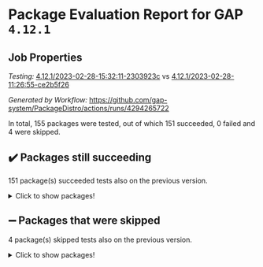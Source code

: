 # Package Evaluation Report for GAP `4.12.1`

## Job Properties

*Testing:* [4.12.1/2023-02-28-15:32:11-2303923c](https://github.com/gap-system/PackageDistro/blob/data/reports/4.12.1/2023-02-28-15:32:11-2303923c) vs [4.12.1/2023-02-28-11:26:55-ce2b5f26](https://github.com/gap-system/PackageDistro/blob/data/reports/4.12.1/2023-02-28-11:26:55-ce2b5f26)

*Generated by Workflow:* https://github.com/gap-system/PackageDistro/actions/runs/4294265722

In total, 155 packages were tested, out of which 151 succeeded, 0 failed and 4 were skipped.

## :heavy_check_mark: Packages still succeeding

151 package(s) succeeded tests also on the previous version.
<details><summary>Click to show packages!</summary>

- 4ti2interface 2023.02-04 [(success)](https://github.com/gap-system/PackageDistro/actions/runs/4294265722/jobs/7483444086)
- ace 5.6.2 [(success)](https://github.com/gap-system/PackageDistro/actions/runs/4294265722/jobs/7483444349)
- aclib 1.3.2 [(success)](https://github.com/gap-system/PackageDistro/actions/runs/4294265722/jobs/7483444567)
- agt 0.3.1 [(success)](https://github.com/gap-system/PackageDistro/actions/runs/4294265722/jobs/7483444877)
- alnuth 3.2.1 [(success)](https://github.com/gap-system/PackageDistro/actions/runs/4294265722/jobs/7483445239)
- anupq 3.3.0 [(success)](https://github.com/gap-system/PackageDistro/actions/runs/4294265722/jobs/7483445460)
- atlasrep 2.1.6 [(success)](https://github.com/gap-system/PackageDistro/actions/runs/4294265722/jobs/7483445654)
- autodoc 2022.10.20 [(success)](https://github.com/gap-system/PackageDistro/actions/runs/4294265722/jobs/7483445895)
- automata 1.15 [(success)](https://github.com/gap-system/PackageDistro/actions/runs/4294265722/jobs/7483446227)
- automgrp 1.3.2 [(success)](https://github.com/gap-system/PackageDistro/actions/runs/4294265722/jobs/7483446458)
- autpgrp 1.11 [(success)](https://github.com/gap-system/PackageDistro/actions/runs/4294265722/jobs/7483446667)
- cap 2023.02-10 [(success)](https://github.com/gap-system/PackageDistro/actions/runs/4294265722/jobs/7483446863)
- caratinterface 2.3.4 [(success)](https://github.com/gap-system/PackageDistro/actions/runs/4294265722/jobs/7483447100)
- cddinterface 2022.11.01 [(success)](https://github.com/gap-system/PackageDistro/actions/runs/4294265722/jobs/7483447395)
- circle 1.6.6 [(success)](https://github.com/gap-system/PackageDistro/actions/runs/4294265722/jobs/7483447649)
- classicpres 1.22 [(success)](https://github.com/gap-system/PackageDistro/actions/runs/4294265722/jobs/7483447838)
- cohomolo 1.6.11 [(success)](https://github.com/gap-system/PackageDistro/actions/runs/4294265722/jobs/7483448148)
- congruence 1.2.5 [(success)](https://github.com/gap-system/PackageDistro/actions/runs/4294265722/jobs/7483448452)
- corelg 1.56 [(success)](https://github.com/gap-system/PackageDistro/actions/runs/4294265722/jobs/7483448703)
- crime 1.6 [(success)](https://github.com/gap-system/PackageDistro/actions/runs/4294265722/jobs/7483448908)
- crisp 1.4.6 [(success)](https://github.com/gap-system/PackageDistro/actions/runs/4294265722/jobs/7483449133)
- crypting 0.10.4 [(success)](https://github.com/gap-system/PackageDistro/actions/runs/4294265722/jobs/7483449348)
- cryst 4.1.25 [(success)](https://github.com/gap-system/PackageDistro/actions/runs/4294265722/jobs/7483449611)
- crystcat 1.1.10 [(success)](https://github.com/gap-system/PackageDistro/actions/runs/4294265722/jobs/7483449923)
- ctbllib 1.3.4 [(success)](https://github.com/gap-system/PackageDistro/actions/runs/4294265722/jobs/7483450180)
- cubefree 1.19 [(success)](https://github.com/gap-system/PackageDistro/actions/runs/4294265722/jobs/7483450466)
- curlinterface 2.3.1 [(success)](https://github.com/gap-system/PackageDistro/actions/runs/4294265722/jobs/7483450786)
- cvec 2.7.6 [(success)](https://github.com/gap-system/PackageDistro/actions/runs/4294265722/jobs/7483451134)
- datastructures 0.3.0 [(success)](https://github.com/gap-system/PackageDistro/actions/runs/4294265722/jobs/7483451579)
- deepthought 1.0.6 [(success)](https://github.com/gap-system/PackageDistro/actions/runs/4294265722/jobs/7483451857)
- design 1.8 [(success)](https://github.com/gap-system/PackageDistro/actions/runs/4294265722/jobs/7483452101)
- difsets 2.3.1 [(success)](https://github.com/gap-system/PackageDistro/actions/runs/4294265722/jobs/7483452336)
- digraphs 1.6.1 [(success)](https://github.com/gap-system/PackageDistro/actions/runs/4294265722/jobs/7483452593)
- edim 1.3.6 [(success)](https://github.com/gap-system/PackageDistro/actions/runs/4294265722/jobs/7483452877)
- example 4.3.4 [(success)](https://github.com/gap-system/PackageDistro/actions/runs/4294265722/jobs/7483453114)
- examplesforhomalg 2023.02-04 [(success)](https://github.com/gap-system/PackageDistro/actions/runs/4294265722/jobs/7483453389)
- factint 1.6.3 [(success)](https://github.com/gap-system/PackageDistro/actions/runs/4294265722/jobs/7483453659)
- ferret 1.0.9 [(success)](https://github.com/gap-system/PackageDistro/actions/runs/4294265722/jobs/7483453925)
- fga 1.4.0 [(success)](https://github.com/gap-system/PackageDistro/actions/runs/4294265722/jobs/7483454161)
- fining 1.5.5 [(success)](https://github.com/gap-system/PackageDistro/actions/runs/4294265722/jobs/7483454444)
- float 1.0.3 [(success)](https://github.com/gap-system/PackageDistro/actions/runs/4294265722/jobs/7483454739)
- format 1.4.3 [(success)](https://github.com/gap-system/PackageDistro/actions/runs/4294265722/jobs/7483454999)
- forms 1.2.9 [(success)](https://github.com/gap-system/PackageDistro/actions/runs/4294265722/jobs/7483455274)
- fplsa 1.2.6 [(success)](https://github.com/gap-system/PackageDistro/actions/runs/4294265722/jobs/7483455678)
- fr 2.4.12 [(success)](https://github.com/gap-system/PackageDistro/actions/runs/4294265722/jobs/7483455953)
- francy 1.2.5 [(success)](https://github.com/gap-system/PackageDistro/actions/runs/4294265722/jobs/7483456235)
- fwtree 1.3 [(success)](https://github.com/gap-system/PackageDistro/actions/runs/4294265722/jobs/7483456533)
- gapdoc 1.6.6 [(success)](https://github.com/gap-system/PackageDistro/actions/runs/4294265722/jobs/7483456921)
- gauss 2023.02-04 [(success)](https://github.com/gap-system/PackageDistro/actions/runs/4294265722/jobs/7483457223)
- gaussforhomalg 2023.02-04 [(success)](https://github.com/gap-system/PackageDistro/actions/runs/4294265722/jobs/7483457602)
- gbnp 1.0.5 [(success)](https://github.com/gap-system/PackageDistro/actions/runs/4294265722/jobs/7483457932)
- generalizedmorphismsforcap 2023.02-01 [(success)](https://github.com/gap-system/PackageDistro/actions/runs/4294265722/jobs/7483458277)
- genss 1.6.8 [(success)](https://github.com/gap-system/PackageDistro/actions/runs/4294265722/jobs/7483458568)
- gradedmodules 2023.02-04 [(success)](https://github.com/gap-system/PackageDistro/actions/runs/4294265722/jobs/7483458944)
- gradedringforhomalg 2023.02-04 [(success)](https://github.com/gap-system/PackageDistro/actions/runs/4294265722/jobs/7483459209)
- grape 4.9.0 [(success)](https://github.com/gap-system/PackageDistro/actions/runs/4294265722/jobs/7483459485)
- groupoids 1.73 [(success)](https://github.com/gap-system/PackageDistro/actions/runs/4294265722/jobs/7483459748)
- grpconst 2.6.4 [(success)](https://github.com/gap-system/PackageDistro/actions/runs/4294265722/jobs/7483459995)
- guarana 0.96.3 [(success)](https://github.com/gap-system/PackageDistro/actions/runs/4294265722/jobs/7483460699)
- guava 3.18 [(success)](https://github.com/gap-system/PackageDistro/actions/runs/4294265722/jobs/7483461037)
- hap 1.53 [(success)](https://github.com/gap-system/PackageDistro/actions/runs/4294265722/jobs/7483461393)
- hapcryst 0.1.15 [(success)](https://github.com/gap-system/PackageDistro/actions/runs/4294265722/jobs/7483461682)
- hecke 1.5.3 [(success)](https://github.com/gap-system/PackageDistro/actions/runs/4294265722/jobs/7483462101)
- help 3.5 [(success)](https://github.com/gap-system/PackageDistro/actions/runs/4294265722/jobs/7483462543)
- homalg 2023.02-05 [(success)](https://github.com/gap-system/PackageDistro/actions/runs/4294265722/jobs/7483462834)
- homalgtocas 2023.02-04 [(success)](https://github.com/gap-system/PackageDistro/actions/runs/4294265722/jobs/7483463072)
- idrel 2.45 [(success)](https://github.com/gap-system/PackageDistro/actions/runs/4294265722/jobs/7483463397)
- images 1.3.1 [(success)](https://github.com/gap-system/PackageDistro/actions/runs/4294265722/jobs/7483463740)
- intpic 0.3.0 [(success)](https://github.com/gap-system/PackageDistro/actions/runs/4294265722/jobs/7483464036)
- io 4.8.1 [(success)](https://github.com/gap-system/PackageDistro/actions/runs/4294265722/jobs/7483464333)
- io_forhomalg 2023.02-04 [(success)](https://github.com/gap-system/PackageDistro/actions/runs/4294265722/jobs/7483464661)
- irredsol 1.4.4 [(success)](https://github.com/gap-system/PackageDistro/actions/runs/4294265722/jobs/7483464959)
- json 2.1.1 [(success)](https://github.com/gap-system/PackageDistro/actions/runs/4294265722/jobs/7483465314)
- jupyterkernel 1.5.0 [(success)](https://github.com/gap-system/PackageDistro/actions/runs/4294265722/jobs/7483465719)
- jupyterviz 1.5.6 [(success)](https://github.com/gap-system/PackageDistro/actions/runs/4294265722/jobs/7483465999)
- kan 1.35 [(success)](https://github.com/gap-system/PackageDistro/actions/runs/4294265722/jobs/7483466280)
- kbmag 1.5.11 [(success)](https://github.com/gap-system/PackageDistro/actions/runs/4294265722/jobs/7483466568)
- laguna 3.9.6 [(success)](https://github.com/gap-system/PackageDistro/actions/runs/4294265722/jobs/7483466840)
- liealgdb 2.2.1 [(success)](https://github.com/gap-system/PackageDistro/actions/runs/4294265722/jobs/7483467144)
- liepring 2.8 [(success)](https://github.com/gap-system/PackageDistro/actions/runs/4294265722/jobs/7483467439)
- liering 2.4.2 [(success)](https://github.com/gap-system/PackageDistro/actions/runs/4294265722/jobs/7483467697)
- linearalgebraforcap 2023.02-04 [(success)](https://github.com/gap-system/PackageDistro/actions/runs/4294265722/jobs/7483467925)
- localizeringforhomalg 2023.02-04 [(success)](https://github.com/gap-system/PackageDistro/actions/runs/4294265722/jobs/7483468201)
- loops 3.4.3 [(success)](https://github.com/gap-system/PackageDistro/actions/runs/4294265722/jobs/7483468502)
- lpres 1.0.3 [(success)](https://github.com/gap-system/PackageDistro/actions/runs/4294265722/jobs/7483468902)
- majoranaalgebras 1.5.1 [(success)](https://github.com/gap-system/PackageDistro/actions/runs/4294265722/jobs/7483469125)
- mapclass 1.4.6 [(success)](https://github.com/gap-system/PackageDistro/actions/runs/4294265722/jobs/7483469400)
- matgrp 0.70 [(success)](https://github.com/gap-system/PackageDistro/actions/runs/4294265722/jobs/7483469628)
- matricesforhomalg 2023.02-04 [(success)](https://github.com/gap-system/PackageDistro/actions/runs/4294265722/jobs/7483469881)
- modisom 2.5.4 [(success)](https://github.com/gap-system/PackageDistro/actions/runs/4294265722/jobs/7483470107)
- modulepresentationsforcap 2023.02-03 [(success)](https://github.com/gap-system/PackageDistro/actions/runs/4294265722/jobs/7483470366)
- modules 2023.02-04 [(success)](https://github.com/gap-system/PackageDistro/actions/runs/4294265722/jobs/7483470631)
- monoidalcategories 2023.02-05 [(success)](https://github.com/gap-system/PackageDistro/actions/runs/4294265722/jobs/7483470978)
- nconvex 2022.09-01 [(success)](https://github.com/gap-system/PackageDistro/actions/runs/4294265722/jobs/7483471410)
- nilmat 1.4.2 [(success)](https://github.com/gap-system/PackageDistro/actions/runs/4294265722/jobs/7483471665)
- nock 1.5 [(success)](https://github.com/gap-system/PackageDistro/actions/runs/4294265722/jobs/7483471937)
- normalizinterface 1.3.5 [(success)](https://github.com/gap-system/PackageDistro/actions/runs/4294265722/jobs/7483472222)
- nq 2.5.9 [(success)](https://github.com/gap-system/PackageDistro/actions/runs/4294265722/jobs/7483472529)
- numericalsgps 1.3.1 [(success)](https://github.com/gap-system/PackageDistro/actions/runs/4294265722/jobs/7483472821)
- openmath 11.5.3 [(success)](https://github.com/gap-system/PackageDistro/actions/runs/4294265722/jobs/7483473143)
- orb 4.9.0 [(success)](https://github.com/gap-system/PackageDistro/actions/runs/4294265722/jobs/7483473539)
- packagemanager 1.4.0 [(success)](https://github.com/gap-system/PackageDistro/actions/runs/4294265722/jobs/7483473822)
- patternclass 2.4.3 [(success)](https://github.com/gap-system/PackageDistro/actions/runs/4294265722/jobs/7483474122)
- permut 2.0.4 [(success)](https://github.com/gap-system/PackageDistro/actions/runs/4294265722/jobs/7483474364)
- polenta 1.3.10 [(success)](https://github.com/gap-system/PackageDistro/actions/runs/4294265722/jobs/7483474721)
- polymaking 0.8.6 [(success)](https://github.com/gap-system/PackageDistro/actions/runs/4294265722/jobs/7483475015)
- primgrp 3.4.4 [(success)](https://github.com/gap-system/PackageDistro/actions/runs/4294265722/jobs/7483475326)
- profiling 2.5.2 [(success)](https://github.com/gap-system/PackageDistro/actions/runs/4294265722/jobs/7483475505)
- qpa 1.34 [(success)](https://github.com/gap-system/PackageDistro/actions/runs/4294265722/jobs/7483475746)
- quagroup 1.8.3 [(success)](https://github.com/gap-system/PackageDistro/actions/runs/4294265722/jobs/7483476062)
- radiroot 2.9 [(success)](https://github.com/gap-system/PackageDistro/actions/runs/4294265722/jobs/7483476298)
- rcwa 4.7.1 [(success)](https://github.com/gap-system/PackageDistro/actions/runs/4294265722/jobs/7483476599)
- rds 1.8 [(success)](https://github.com/gap-system/PackageDistro/actions/runs/4294265722/jobs/7483476889)
- recog 1.4.2 [(success)](https://github.com/gap-system/PackageDistro/actions/runs/4294265722/jobs/7483477227)
- repndecomp 1.3.0 [(success)](https://github.com/gap-system/PackageDistro/actions/runs/4294265722/jobs/7483477530)
- repsn 3.1.0 [(success)](https://github.com/gap-system/PackageDistro/actions/runs/4294265722/jobs/7483477767)
- resclasses 4.7.3 [(success)](https://github.com/gap-system/PackageDistro/actions/runs/4294265722/jobs/7483478095)
- ringsforhomalg 2023.02-05 [(success)](https://github.com/gap-system/PackageDistro/actions/runs/4294265722/jobs/7483478385)
- sco 2023.02-04 [(success)](https://github.com/gap-system/PackageDistro/actions/runs/4294265722/jobs/7483478690)
- scscp 2.4.1 [(success)](https://github.com/gap-system/PackageDistro/actions/runs/4294265722/jobs/7483478965)
- semigroups 5.2.0 [(success)](https://github.com/gap-system/PackageDistro/actions/runs/4294265722/jobs/7483479257)
- sglppow 2.3 [(success)](https://github.com/gap-system/PackageDistro/actions/runs/4294265722/jobs/7483479559)
- sgpviz 0.999.5 [(success)](https://github.com/gap-system/PackageDistro/actions/runs/4294265722/jobs/7483479986)
- simpcomp 2.1.14 [(success)](https://github.com/gap-system/PackageDistro/actions/runs/4294265722/jobs/7483480251)
- singular 2023.02.09 [(success)](https://github.com/gap-system/PackageDistro/actions/runs/4294265722/jobs/7483480540)
- sl2reps 1.1 [(success)](https://github.com/gap-system/PackageDistro/actions/runs/4294265722/jobs/7483480873)
- sla 1.5.3 [(success)](https://github.com/gap-system/PackageDistro/actions/runs/4294265722/jobs/7483481111)
- smallgrp 1.5.2 [(success)](https://github.com/gap-system/PackageDistro/actions/runs/4294265722/jobs/7483481316)
- smallsemi 0.6.13 [(success)](https://github.com/gap-system/PackageDistro/actions/runs/4294265722/jobs/7483481566)
- sonata 2.9.6 [(success)](https://github.com/gap-system/PackageDistro/actions/runs/4294265722/jobs/7483481810)
- sophus 1.27 [(success)](https://github.com/gap-system/PackageDistro/actions/runs/4294265722/jobs/7483482162)
- spinsym 1.5.2 [(success)](https://github.com/gap-system/PackageDistro/actions/runs/4294265722/jobs/7483482444)
- standardff 0.9.4 [(success)](https://github.com/gap-system/PackageDistro/actions/runs/4294265722/jobs/7483482836)
- symbcompcc 1.3.2 [(success)](https://github.com/gap-system/PackageDistro/actions/runs/4294265722/jobs/7483483150)
- thelma 1.3 [(success)](https://github.com/gap-system/PackageDistro/actions/runs/4294265722/jobs/7483483434)
- tomlib 1.2.9 [(success)](https://github.com/gap-system/PackageDistro/actions/runs/4294265722/jobs/7483483701)
- toolsforhomalg 2023.02-06 [(success)](https://github.com/gap-system/PackageDistro/actions/runs/4294265722/jobs/7483483953)
- toric 1.9.5 [(success)](https://github.com/gap-system/PackageDistro/actions/runs/4294265722/jobs/7483484223)
- toricvarieties 2022.07.13 [(success)](https://github.com/gap-system/PackageDistro/actions/runs/4294265722/jobs/7483484414)
- transgrp 3.6.3 [(success)](https://github.com/gap-system/PackageDistro/actions/runs/4294265722/jobs/7483484623)
- ugaly 4.0.3 [(success)](https://github.com/gap-system/PackageDistro/actions/runs/4294265722/jobs/7483484983)
- unipot 1.5 [(success)](https://github.com/gap-system/PackageDistro/actions/runs/4294265722/jobs/7483485356)
- unitlib 4.2.0 [(success)](https://github.com/gap-system/PackageDistro/actions/runs/4294265722/jobs/7483485577)
- utils 0.82 [(success)](https://github.com/gap-system/PackageDistro/actions/runs/4294265722/jobs/7483485921)
- uuid 0.7 [(success)](https://github.com/gap-system/PackageDistro/actions/runs/4294265722/jobs/7483486261)
- walrus 0.9991 [(success)](https://github.com/gap-system/PackageDistro/actions/runs/4294265722/jobs/7483486603)
- wedderga 4.10.3 [(success)](https://github.com/gap-system/PackageDistro/actions/runs/4294265722/jobs/7483486866)
- xmod 2.91 [(success)](https://github.com/gap-system/PackageDistro/actions/runs/4294265722/jobs/7483487157)
- xmodalg 1.23 [(success)](https://github.com/gap-system/PackageDistro/actions/runs/4294265722/jobs/7483487553)
- yangbaxter 0.10.3 [(success)](https://github.com/gap-system/PackageDistro/actions/runs/4294265722/jobs/7483487858)
- zeromqinterface 0.14 [(success)](https://github.com/gap-system/PackageDistro/actions/runs/4294265722/jobs/7483488189)
</details>

## :heavy_minus_sign: Packages that were skipped

4 package(s) skipped tests also on the previous version.
<details><summary>Click to show packages!</summary>

- browse 1.8.20 [(skipped)](https://github.com/gap-system/PackageDistro/actions/runs/4294265722/jobs/7483057850)
- itc 1.5.1 [(skipped)](https://github.com/gap-system/PackageDistro/actions/runs/4294265722/jobs/7483057850)
- polycyclic 2.16 [(skipped)](https://github.com/gap-system/PackageDistro/actions/runs/4294265722/jobs/7483057850)
- xgap 4.31 [(skipped)](https://github.com/gap-system/PackageDistro/actions/runs/4294265722/jobs/7483057850)
</details>

